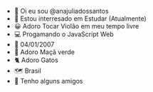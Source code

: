 - 👋 Oi eu sou @anajuliadossantos
- 👀 Estou interresado em Estudar (Atualmente)
- 😀 Adoro Tocar Violão em meu tempo livre
- 💻 Progamando o JavaScript Web
- 🎁 04/01/2007
- 🍏 Adoro Maçã verde
- 🐈 Adoro Gatos
- 🗺️ Brasil
- 🤝 Tenho alguns amigos

<!---
anajuliadossantos/anajuliadossantos is a ✨ special ✨ repository because its `README.md` (this file) appears on your GitHub profile.
You can click the Preview link to take a look at your changes.
--->
